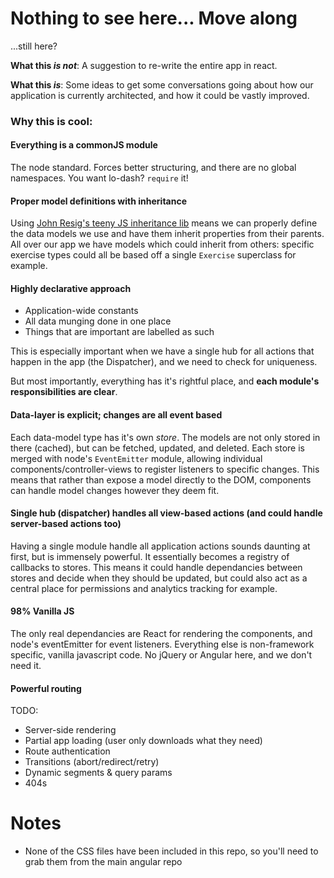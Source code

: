 # Nothing to see here... Move along

...still here?

**What this *is not***: A suggestion to re-write the entire app in react.

**What this *is***: Some ideas to get some conversations going about how our application is currently architected, and how it could be vastly improved.

### Why this is cool:

#### Everything is a commonJS module

The node standard. Forces better structuring, and there are no global namespaces. You want lo-dash? `require` it!

#### Proper model definitions with inheritance

Using [John Resig's teeny JS inheritance lib](http://ejohn.org/blog/simple-javascript-inheritance/) means we can properly define the data models we use and have them inherit properties from their parents. All over our app we have models which could inherit from others: specific exercise types could all be based off a single `Exercise` superclass for example.

#### Highly declarative approach

- Application-wide constants
- All data munging done in one place
- Things that are important are labelled as such

This is especially important when we have a single hub for all actions that happen in the app (the Dispatcher), and we need to check for uniqueness.

But most importantly, everything has it's rightful place, and **each module's responsibilities are clear**.

#### Data-layer is explicit; changes are all event based

Each data-model type has it's own *store*. The models are not only stored in there (cached), but can be fetched, updated, and deleted. Each store is merged with node's `EventEmitter` module, allowing individual components/controller-views to register listeners to specific changes. This means that rather than expose a model directly to the DOM, components can handle model changes however they deem fit.

#### Single hub (dispatcher) handles all view-based actions (and could handle server-based actions too)

Having a single module handle all application actions sounds daunting at first, but is immensely powerful. It essentially becomes a registry of callbacks to stores. This means it could handle dependancies between stores and decide when they should be updated, but could also act as a central place for permissions and analytics tracking for example.

#### 98% Vanilla JS

The only real dependancies are React for rendering the components, and node's eventEmitter for event listeners. Everything else is non-framework specific, vanilla javascript code. No jQuery or Angular here, and we don't need it.

#### Powerful routing

TODO:

- Server-side rendering
- Partial app loading (user only downloads what they need)
- Route authentication
- Transitions (abort/redirect/retry)
- Dynamic segments & query params
- 404s

# Notes

- None of the CSS files have been included in this repo, so you'll need to grab them from the main angular repo